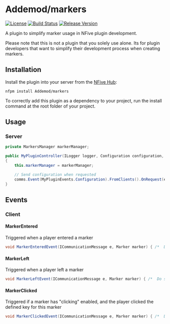 # Addemod/markers
[![License](https://img.shields.io/github/license/Addemod/markers.svg)](LICENSE)
[![Build Status](https://img.shields.io/appveyor/ci/Addemod/markers/master.svg)](https://ci.appveyor.com/project/Addemod/markers)
[![Release Version](https://img.shields.io/github/release/Addemod/markers/all.svg)](https://github.com/Addemod/markers/releases)

A plugin to simplify marker usage in NFive plugin development.

Please note that this is not a plugin that you solely use alone. Its for plugin developers that want to simplify their development process when creating markers.

## Installation

Install the plugin into your server from the [NFive Hub](https://hub.nfive.io/Addemod/markers):
```
nfpm install Addemod/markers
```
To correctly add this plugin as a dependency to your project, run the install command at the root folder of your project.

## Usage
### Server
```csharp
private MarkersManager markerManager;

public MyPluginController(ILogger logger, Configuration configuration, ICommunicationManager comms, MarkersManager markerManager): base(logger, configuration)
{
	this.markerManager = markerManager;

	// Send configuration when requested
	comms.Event(MyPluginEvents.Configuration).FromClients().OnRequest(e => e.Reply(this.Configuration));
}
```
## Events
### Client
#### MarkerEntered
Triggered when a player entered a marker
```csharp
void MarkerEnteredEvent(ICommunicationMessage e, Marker marker) { /*  Do stuff */ }
```
#### MarkerLeft
Triggered when a player left a marker
```csharp
void MarkerLeftEvent(ICommunicationMessage e, Marker marker) { /*  Do stuff */ }
```
#### MarkerClicked
Triggered if a marker has "clicking" enabled, and the player clicked the defined key for this marker
```csharp
void MarkerClickedEvent(ICommunicationMessage e, Marker marker) { /*  Do stuff */ }
```
